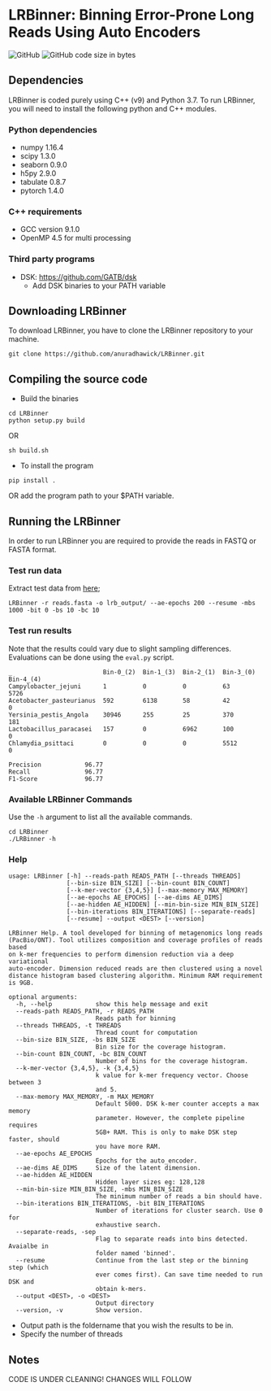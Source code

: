 <!-- <p align="center">
  <img src="LRBinner_logo.png" width="600" title="Final Labelling" alt="Final Labelling">
</p> -->

# LRBinner: Binning Error-Prone Long Reads Using Auto Encoders

![GitHub](https://img.shields.io/github/license/anuradhawick/LRBinner)
![GitHub code size in bytes](https://img.shields.io/github/languages/code-size/anuradhawick/LRBinner)

## Dependencies
LRBinner is coded purely using C++ (v9) and Python 3.7. To run LRBinner, you will need to install the following python and C++ modules.

### Python dependencies
* numpy 1.16.4 
* scipy 1.3.0 
* seaborn 0.9.0
* h5py 2.9.0
* tabulate 0.8.7
* pytorch 1.4.0

### C++ requirements
* GCC version 9.1.0
* OpenMP 4.5 for multi processing

### Third party programs
* DSK: https://github.com/GATB/dsk
    * Add DSK binaries to your PATH variable

## Downloading LRBinner
To download LRBinner, you have to clone the LRBinner repository to your machine.

```
git clone https://github.com/anuradhawick/LRBinner.git
```

## Compiling the source code
* Build the binaries
```
cd LRBinner
python setup.py build
```
OR
```
sh build.sh
```    
* To install the program 
```
pip install .
```
OR add the program path to your $PATH variable.

## Running the LRBinner
In order to run LRBinner you are required to provide the reads in FASTQ or FASTA format.

### Test run data

Extract test data from [here](https://anu365-my.sharepoint.com/:f:/g/personal/u6776114_anu_edu_au/EnV-rUq01pRHl1lH4Y8SaSwBwVVMKNAptbA6YW8RWX6Pqw?e=tDgy9v);

```
LRBinner -r reads.fasta -o lrb_output/ --ae-epochs 200 --resume -mbs 1000 -bit 0 -bs 10 -bc 10
```

### Test run results

Note that the results could vary due to slight sampling differences. Evaluations can be done using the `eval.py` script.

```
_                         Bin-0_(2)  Bin-1_(3)  Bin-2_(1)  Bin-3_(0)  Bin-4_(4)
Campylobacter_jejuni      1          0          0          63         5726
Acetobacter_pasteurianus  592        6138       58         42         0
Yersinia_pestis_Angola    30946      255        25         370        181
Lactobacillus_paracasei   157        0          6962       100        0
Chlamydia_psittaci        0          0          0          5512       0

Precision            96.77
Recall               96.77
F1-Score             96.77
```

### Available LRBinner Commands 

Use the `-h` argument to list all the available commands.
```
cd LRBinner
./LRBinner -h
```
### Help

```
usage: LRBinner [-h] --reads-path READS_PATH [--threads THREADS]
                [--bin-size BIN_SIZE] [--bin-count BIN_COUNT]
                [--k-mer-vector {3,4,5}] [--max-memory MAX_MEMORY]
                [--ae-epochs AE_EPOCHS] [--ae-dims AE_DIMS]
                [--ae-hidden AE_HIDDEN] [--min-bin-size MIN_BIN_SIZE]
                [--bin-iterations BIN_ITERATIONS] [--separate-reads]
                [--resume] --output <DEST> [--version]

LRBinner Help. A tool developed for binning of metagenomics long reads
(PacBio/ONT). Tool utilizes composition and coverage profiles of reads based
on k-mer frequencies to perform dimension reduction via a deep variational
auto-encoder. Dimension reduced reads are then clustered using a novel 
distance histogram based clustering algorithm. Minimum RAM requirement is 9GB.

optional arguments:
  -h, --help            show this help message and exit
  --reads-path READS_PATH, -r READS_PATH
                        Reads path for binning
  --threads THREADS, -t THREADS
                        Thread count for computation
  --bin-size BIN_SIZE, -bs BIN_SIZE
                        Bin size for the coverage histogram.
  --bin-count BIN_COUNT, -bc BIN_COUNT
                        Number of bins for the coverage histogram.
  --k-mer-vector {3,4,5}, -k {3,4,5}
                        k value for k-mer frequency vector. Choose between 3
                        and 5.
  --max-memory MAX_MEMORY, -m MAX_MEMORY
                        Default 5000. DSK k-mer counter accepts a max memory
                        parameter. However, the complete pipeline requires
                        5GB+ RAM. This is only to make DSK step faster, should
                        you have more RAM.
  --ae-epochs AE_EPOCHS
                        Epochs for the auto_encoder.
  --ae-dims AE_DIMS     Size of the latent dimension.
  --ae-hidden AE_HIDDEN
                        Hidden layer sizes eg: 128,128
  --min-bin-size MIN_BIN_SIZE, -mbs MIN_BIN_SIZE
                        The minimum number of reads a bin should have.
  --bin-iterations BIN_ITERATIONS, -bit BIN_ITERATIONS
                        Number of iterations for cluster search. Use 0 for
                        exhaustive search.
  --separate-reads, -sep
                        Flag to separate reads into bins detected. Avaialbe in
                        folder named 'binned'.
  --resume              Continue from the last step or the binning step (which
                        ever comes first). Can save time needed to run DSK and
                        obtain k-mers.
  --output <DEST>, -o <DEST>
                        Output directory
  --version, -v         Show version.

```
* Output path is the foldername that you wish the results to be in.
* Specify the number of threads
<!-- 
## Citation

```
TBD
``` -->

## Notes

CODE IS UNDER CLEANING! CHANGES WILL FOLLOW
